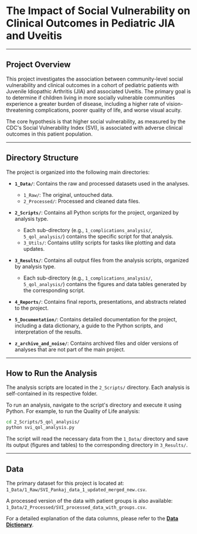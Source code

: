 # The Impact of Social Vulnerability on Clinical Outcomes in Pediatric JIA and Uveitis

---

## **Project Overview**

This project investigates the association between community-level social vulnerability and clinical outcomes in a cohort of pediatric patients with Juvenile Idiopathic Arthritis (JIA) and associated Uveitis. The primary goal is to determine if children living in more socially vulnerable communities experience a greater burden of disease, including a higher rate of vision-threatening complications, poorer quality of life, and worse visual acuity.

The core hypothesis is that higher social vulnerability, as measured by the CDC's Social Vulnerability Index (SVI), is associated with adverse clinical outcomes in this patient population.

---

## **Directory Structure**

The project is organized into the following main directories:

*   **`1_Data/`**: Contains the raw and processed datasets used in the analyses.
    *   `1_Raw/`: The original, untouched data.
    *   `2_Processed/`: Processed and cleaned data files.

*   **`2_Scripts/`**: Contains all Python scripts for the project, organized by analysis type.
    *   Each sub-directory (e.g., `1_complications_analysis/`, `5_qol_analysis/`) contains the specific script for that analysis.
    *   `3_Utils/`: Contains utility scripts for tasks like plotting and data updates.

*   **`3_Results/`**: Contains all output files from the analysis scripts, organized by analysis type.
    *   Each sub-directory (e.g., `1_complications_analysis/`, `5_qol_analysis/`) contains the figures and data tables generated by the corresponding script.

*   **`4_Reports/`**: Contains final reports, presentations, and abstracts related to the project.

*   **`5_Documentation/`**: Contains detailed documentation for the project, including a data dictionary, a guide to the Python scripts, and interpretation of the results.

*   **`z_archive_and_noise/`**: Contains archived files and older versions of analyses that are not part of the main project.

---

## **How to Run the Analysis**

The analysis scripts are located in the `2_Scripts/` directory. Each analysis is self-contained in its respective folder.

To run an analysis, navigate to the script's directory and execute it using Python. For example, to run the Quality of Life analysis:

```bash
cd 2_Scripts/5_qol_analysis/
python svi_qol_analysis.py
```

The script will read the necessary data from the `1_Data/` directory and save its output (figures and tables) to the corresponding directory in `3_Results/`.

---

## **Data**

The primary dataset for this project is located at: `1_Data/1_Raw/SVI_Pankaj_data_1_updated_merged_new.csv`.

A processed version of the data with patient groups is also available: `1_Data/2_Processed/SVI_processed_data_with_groups.csv`.

For a detailed explanation of the data columns, please refer to the **[Data Dictionary](./5_Documentation/01_Data_Dictionary.md)**.
